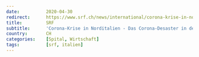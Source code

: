 ```yaml
---
date:          2020-04-30
redirect:      https://www.srf.ch/news/international/corona-krise-in-norditalien-das-corona-desaster-in-der-lombardei-reicht-weit-zurueck
title:         SRF
subtitle:      'Corona-Krise in Norditalien - Das Corona-Desaster in der Lombardei reicht weit zurück'
country:       CH
categories:    [Spital, Wirtschaft]
tags:          [srf, italien]
---
```

